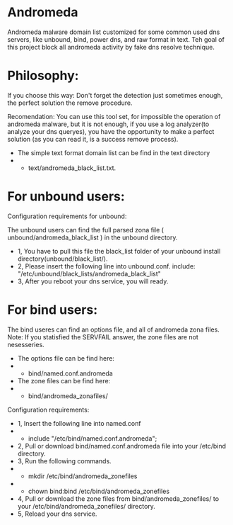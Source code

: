 # Andromeda

Andromeda malware domain list customized for some common used dns servers, like unbound, bind, power dns, and raw format in text.
Teh goal of this project block all andromeda activity by fake dns resolve technique.


# Philosophy:

If you choose this way: Don't forget the detection just sometimes enough, the perfect solution the remove procedure.

Recomendation: You can use this tool set, for impossible the operation of andromeda malware, but it is not enough, if you use a log analyzer(to analyze your dns queryes), 
you have the opportunity to make a perfect solution (as you can read it, is a success remove process).


* The simple text format domain list can be find in the text directory 
* * text/andromeda_black_list.txt.

# For unbound users:

Configuration requirements for unbound:

The unbound users can find the full parsed zona file ( unbound/andromeda_black_list ) in the unbound directory.

* 1, You have to pull this file the black_list folder of your unbound install directory(unbound/black_list/).
* 2, Please insert the following line into unbound.conf.
  include: "/etc/unbound/black_lists/andromeda_black_list"
* 3, After you reboot your dns service, you will ready.

# For bind users:

The bind useres can find an options file, and all of andromeda zona files.
Note: If you statisfied the SERVFAIL answer, the zone files are not nesesseries.

* The options file can be find here:
* *  bind/named.conf.andromeda
* The zone files can be find here:
* * bind/andromeda_zonafiles/

Configuration requirements:
* 1, Insert the following line into named.conf
* * include "/etc/bind/named.conf.andromeda";
* 2, Pull or download bind/named.conf.andromeda file into your /etc/bind directory.
* 3, Run the following commands.
* * mkdir /etc/bind/andromeda_zonefiles
* * chown bind:bind /etc/bind/andromeda_zonefiles
* 4, Pull or download the zone files from bind/andromeda_zonefiles/ to your /etc/bind/andromeda_zonefiles/ directory.
* 5, Reload your dns service.




